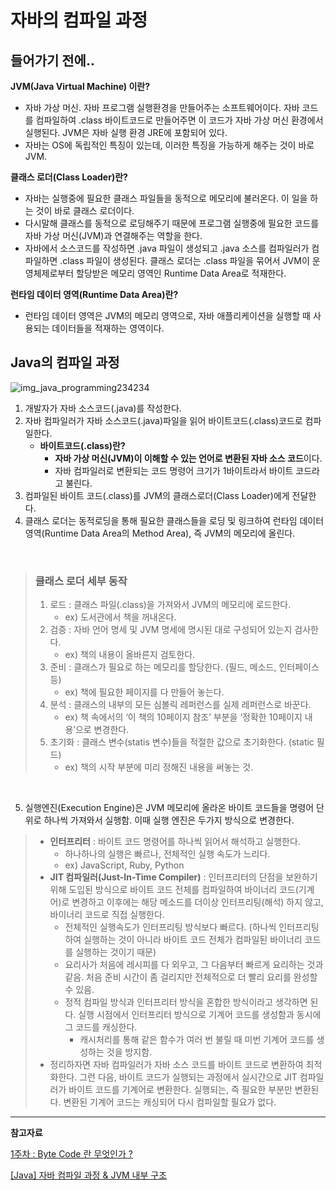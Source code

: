 # 자바의 컴파일 과정

## 들어가기 전에..

**JVM(Java Virtual Machine) 이란?**

- 자바 가상 머신. 자바 프로그램 실행환경을 만들어주는 소프트웨어이다. 자바 코드를 컴파일하여 .class 바이트코드로 만들어주면 이 코드가 자바 가상 머신 환경에서 실행된다. JVM은 자바 실행 환경 JRE에 포함되어 있다.
- 자바는 OS에 독립적인 특징이 있는데, 이러한 특징을 가능하게 해주는 것이 바로 JVM.

**클래스 로더(Class Loader)란?**

- 자바는 실행중에 필요한 클래스 파일들을 동적으로 메모리에 불러온다. 이 일을 하는 것이 바로 클래스 로더이다.
- 다시말해 클래스를 동적으로 로딩해주기 때문에 프로그램 실행중에 필요한 코드를 자바 가상 머신(JVM)과 연결해주는 역할을 한다.
- 자바에서 소스코드를 작성하면 .java 파일이 생성되고 .java 소스를 컴파일러가 컴파일하면 .class 파일이 생성된다. 클래스 로더는 .class 파일을 묶어서 JVM이 운영체제로부터 할당받은 메모리 영역인 Runtime Data Area로 적재한다.

**런타임 데이터 영역(Runtime Data Area)란?**

- 런타임 데이터 영역은 JVM의 메모리 영역으로, 자바 애플리케이션을 실행할 때 사용되는 데이터들을 적재하는 영역이다.
    

## Java의 컴파일 과정

![img_java_programming234234](https://github.com/user-attachments/assets/27cadf5c-4fa4-472c-918d-65d56e386bb2)

1. 개발자가 자바 소스코드(.java)를 작성한다.
2. 자바 컴파일러가 자바 소스코드(.java)파일을 읽어 바이트코드(.class)코드로 컴파일한다.
    - **바이트코드(.class)란?**
        - **자바 가상 머신(JVM)이 이해할 수 있는 언어로 변환된 자바 소스 코드**이다.
        - 자바 컴파일러로 변환되는 코드 명령어 크기가 1바이트라서 바이트 코드라고 불린다.
3. 컴파일된 바이트 코드(.class)를 JVM의 클래스로더(Class Loader)에게 전달한다.
4. 클래스 로더는 동적로딩을 통해 필요한 클래스들을 로딩 및 링크하여 런타임 데이터 영역(Runtime Data Area의 Method Area), 즉 JVM의 메모리에 올린다.  
<br>
    

>    ### 클래스 로더 세부 동작
> 
>    1) 로드 : 클래스 파일(.class)을 가져와서 JVM의 메모리에 로드한다. 
>        - ex) 도서관에서 책을 꺼내온다.
>    2) 검증 : 자바 언어 명세 및 JVM 명세에 명시된 대로 구성되어 있는지 검사한다. 
>        - ex) 책의 내용이 올바른지 검토한다.
>    3) 준비 : 클래스가 필요로 하는 메모리를 할당한다. (필드, 메소드, 인터페이스 등)
>        - ex) 책에 필요한 페이지를 다 만들어 놓는다.
>    4) 분석 : 클래스의 내부의 모든 심볼릭 레퍼런스를 실제 레퍼런스로 바꾼다.
>        - ex) 책 속에서의 ‘이 책의 10페이지 참조’ 부분을 ‘정확한 10페이지 내용’으로 변경한다.
>    5) 초기화 : 클래스 변수(statis 변수)들을 적절한 값으로 초기화한다. (static 필드)
>        - ex) 책의 시작 부분에 미리 정해진 내용을 써놓는 것.

<br>    

5. 실행엔진(Execution Engine)은 JVM 메모리에 올라온 바이트 코드들을 명령어 단위로 하나씩 가져와서 실행함. 이때 실행 엔진은 두가지 방식으로 변경한다.
>    - **인터프리터** : 바이트 코드 명령어를 하나씩 읽어서 해석하고 실행한다.
>        - 하나하나의 실행은 빠르나, 전체적인 실행 속도가 느리다.
>        - ex) JavaScript, Ruby, Python
>    - **JIT 컴파일러(Just-In-Time Compiler)** : 인터프리터의 단점을 보완하기 위해 도입된 방식으로 바이트 코드 전체를 컴파일하여 바이너리 코드(기계어)로 변경하고 이후에는 해당 메소드를 더이상 인터프리팅(해석) 하지 않고, 바이너리 코드로 직접 실행한다.
>        - 전체적인 실행속도가 인터프리팅 방식보다 빠르다. (하나씩 인터프리팅하여 실행하는 것이 아니라 바이트 코드 전체가 컴파일된 바이너리 코드를 실행하는 것이기 때문)
>        - 요리사가 처음에 레시피를 다 외우고, 그 다음부터 빠르게 요리하는 것과 같음. 처음 준비 시간이 좀 걸리지만 전체적으로 더 빨리 요리를 완성할 수 있음.
>        - 정적 컴파일 방식과 인터프리터 방식을 혼합한 방식이라고 생각하면 된다. 실행 시점에서 인터프리터 방식으로 기계어 코드를 생성함과 동시에 그 코드를 캐싱한다.
>            - 캐시처리를 통해 같은 함수가 여러 번 불릴 때 미번 기계어 코드를 생성하는 것을 방지함.
>    - 정리하자면 자바 컴파일러가 자바 소스 코드를 바이트 코드로 변환하여 최적화한다. 그런 다음, 바이트 코드가 실행되는 과정에서 실시간으로 JIT 컴파일러가 바이트 코드를 기계어로 변환한다. 실행되는, 즉 필요한 부분만 변환된다. 변환된 기계어 코드는 캐싱되어 다시 컴파일할 필요가 없다.

 

---

**참고자료**

[1주차 : Byte Code 란 무엇인가 ?](https://wooktae.tistory.com/23)

[[Java] 자바 컴파일 과정 & JVM 내부 구조](https://velog.io/@minseojo/Java-자바-컴파일-과정-JVM-내부-구조)
